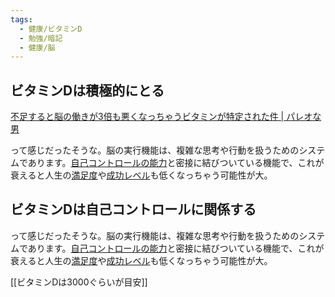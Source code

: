 ```yaml
---
tags:
  - 健康/ビタミンD
  - 勉強/暗記
  - 健康/脳
---
```

## ビタミンDは積極的にとる

[不足すると脳の働きが3倍も悪くなっちゃうビタミンが特定された件 | パレオな男](https://yuchrszk.blogspot.com/2016/06/3.html)

って感じだったそうな。脳の実行機能は、複雑な思考や行動を扱うためのシステムであります。[自己コントロールの能力](http://yuchrszk.blogspot.jp/search/label/%E3%82%BB%E3%83%AB%E3%83%95%E3%82%B3%E3%83%B3%E3%83%88%E3%83%AD%E3%83%BC%E3%83%AB)と密接に結びついている機能で、これが衰えると人生の[満足度](http://yuchrszk.blogspot.jp/2014/07/blog-post_18.html)や[成功レベル](http://yuchrszk.blogspot.com/2014/10/blog-post_36.html)も低くなっちゃう可能性が大。

## ビタミンDは自己コントロールに関係する
って感じだったそうな。脳の実行機能は、複雑な思考や行動を扱うためのシステムであります。[自己コントロールの能力](http://yuchrszk.blogspot.jp/search/label/%E3%82%BB%E3%83%AB%E3%83%95%E3%82%B3%E3%83%B3%E3%83%88%E3%83%AD%E3%83%BC%E3%83%AB)と密接に結びついている機能で、これが衰えると人生の[満足度](http://yuchrszk.blogspot.jp/2014/07/blog-post_18.html)や[成功レベル](http://yuchrszk.blogspot.com/2014/10/blog-post_36.html)も低くなっちゃう可能性が大。

[[ビタミンDは3000ぐらいが目安]]